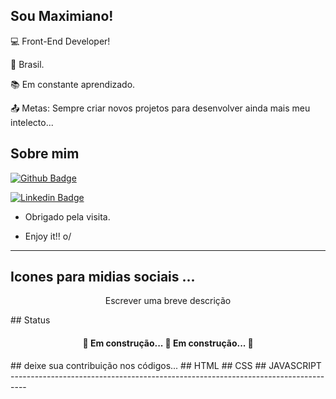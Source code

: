 ## Sou Maximiano!

 

:computer: Front-End Developer!

:house_with_garden: Brasil.

:books: Em constante aprendizado.

:outbox_tray: Metas: Sempre criar novos projetos para desenvolver ainda mais meu intelecto...


## Sobre mim

[![Github Badge](https://img.shields.io/badge/-Github-000?style=flat-square&logo=Github&logoColor=white&link=LINK_GIT)](https://github.com/Maximiano3234)

[![Linkedin Badge](https://img.shields.io/badge/-LinkedIn-blue?style=flat-square&logo=Linkedin&logoColor=white&link=LINK_LINKEDIN)](https://www.linkedin.com/in/maximiano-s-ramiro-88825854/)

- Obrigado pela visita.

- Enjoy it!! o/

----------------------------------------------------------------------------------
## Icones para midias sociais ...
<p align="center">Escrever uma breve descrição</p>
## Status
<h4 align="center"> 
	🚧  Em construção... 🚀 Em construção...  🚧
</h4>
## deixe sua contribuição nos códigos...
## HTML
## CSS
## JAVASCRIPT
----------------------------------------------------------------------------------